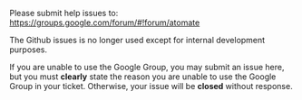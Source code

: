 Please submit help issues to:
https://groups.google.com/forum/#!forum/atomate

The Github issues is no longer used except for internal development purposes.

If you are unable to use the Google Group, you may submit an issue here, but you must **clearly** state the reason you are unable to use the Google Group in your ticket. Otherwise, your issue will be **closed** without response.